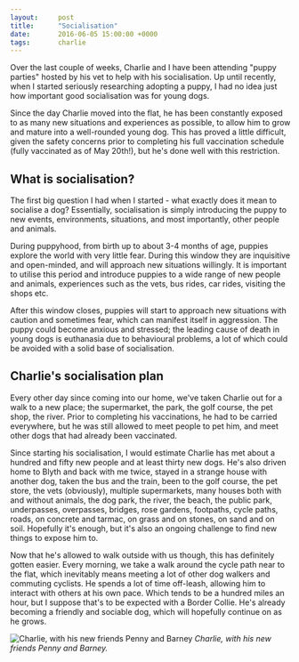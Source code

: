 ```yaml
---
layout:     post
title:      "Socialisation"
date:       2016-06-05 15:00:00 +0000
tags:       charlie
---
```


Over the last couple of weeks, Charlie and I have been attending "puppy parties" hosted by his vet to help with his socialisation. Up until recently, when I started seriously researching adopting a puppy, I had no idea just how important good socialisation was for young dogs.

<!-- Read More -->

Since the day Charlie moved into the flat, he has been constantly exposed to as many new situations and experiences as possible, to allow him to grow and mature into a well-rounded young dog. This has proved a little difficult, given the safety concerns prior to completing his full vaccination schedule (fully vaccinated as of May 20th!), but he's done well with this restriction.

## What is socialisation?

The first big question I had when I started - what exactly does it mean to socialise a dog? Essentially, socialisation is simply introducing the puppy to new events, environments, situations, and most importantly, other people and animals.

During puppyhood, from birth up to about 3-4 months of age, puppies explore the world with very little fear. During this window they are inquisitive and open-minded, and will approach new situations willingly. It is important to utilise this period and introduce puppies to a wide range of new people and animals, experiences such as the vets, bus rides, car rides, visiting the shops etc. 

After this window closes, puppies will start to approach new situations with caution and sometimes fear, which can manifest itself in aggression. The puppy could become anxious and stressed; the leading cause of death in young dogs is euthanasia due to behavioural problems, a lot of which could be avoided with a solid base of socialisation.

## Charlie's socialisation plan

Every other day since coming into our home, we've taken Charlie out for a walk to a new place; the supermarket, the park, the golf course, the pet shop, the river. Prior to completing his vaccinations, he had to be carried everywhere, but he was still allowed to meet people to pet him, and meet other dogs that had already been vaccinated.

Since starting his socialisation, I would estimate Charlie has met about a hundred and fifty new people and at least thirty new dogs. He's also driven home to Blyth and back with me twice, stayed in a strange house with another dog, taken the bus and the train, been to the golf course, the pet store, the vets (obviously), multiple supermarkets, many houses both with and without animals, the dog park, the river, the beach, the public park, underpasses, overpasses, bridges, rose gardens, footpaths, cycle paths, roads, on concrete and tarmac, on grass and on stones, on sand and on soil. Hopefully it's enough, but it's also an ongoing challenge to find new things to expose him to.

Now that he's allowed to walk outside with us though, this has definitely gotten easier. Every morning, we take a walk around the cycle path near to the flat, which inevitably means meeting a lot of other dog walkers and commuting cyclists. He spends a lot of time off-leash, allowing him to interact with others at his own pace. Which tends to be a hundred miles an hour, but I suppose that's to be expected with a Border Collie. He's already becoming a friendly and sociable dog, which will hopefully continue on as he grows.

![Charlie, with his new friends Penny and Barney]({{site.baseurl}}assets/img/socialisation-charlie-barney-penny.jpg)
*Charlie, with his new friends Penny and Barney.*